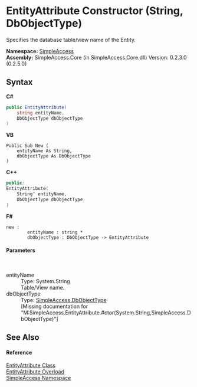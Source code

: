 # EntityAttribute Constructor (String, DbObjectType)
 

Specifies the database table/view name of the Entity.

**Namespace:**&nbsp;<a href="5b81da8e-9a02-e6f3-6346-ccc62ec531d3">SimpleAccess</a><br />**Assembly:**&nbsp;SimpleAccess.Core (in SimpleAccess.Core.dll) Version: 0.2.3.0 (0.2.5.0)

## Syntax

**C#**<br />
``` C#
public EntityAttribute(
	string entityName,
	DbObjectType dbObjectType
)
```

**VB**<br />
``` VB
Public Sub New ( 
	entityName As String,
	dbObjectType As DbObjectType
)
```

**C++**<br />
``` C++
public:
EntityAttribute(
	String^ entityName, 
	DbObjectType dbObjectType
)
```

**F#**<br />
``` F#
new : 
        entityName : string * 
        dbObjectType : DbObjectType -> EntityAttribute
```


#### Parameters
&nbsp;<dl><dt>entityName</dt><dd>Type: System.String<br />Table/View name.</dd><dt>dbObjectType</dt><dd>Type: <a href="227842b6-0c18-8da4-1908-da0719e6f35a">SimpleAccess.DbObjectType</a><br />\[Missing <param name="dbObjectType"/> documentation for "M:SimpleAccess.EntityAttribute.#ctor(System.String,SimpleAccess.DbObjectType)"\]</dd></dl>

## See Also


#### Reference
<a href="f2f90d8d-efcb-ce9e-c7f6-51b29330a0f9">EntityAttribute Class</a><br /><a href="1d9b0e59-54c1-74e3-241a-bf071cfa87c1">EntityAttribute Overload</a><br /><a href="5b81da8e-9a02-e6f3-6346-ccc62ec531d3">SimpleAccess Namespace</a><br />
